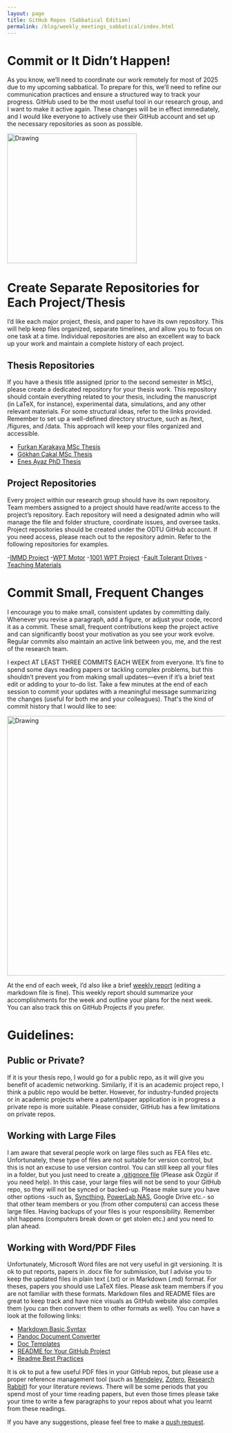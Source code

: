 ```yaml
---
layout: page
title: GitHub Repos (Sabbatical Edition)
permalink: /blog/weekly_meetings_sabbatical/index.html
---
```



# Commit or It Didn’t Happen!

As you know, we’ll need to coordinate our work remotely for most of 2025 due to my upcoming sabbatical. To prepare for this, we’ll need to refine our communication practices and ensure a structured way to track your progress. GitHub used to be the most useful tool in our research group, and I want to make it active again. These changes will be in effect immediately, and I would like everyone to actively use their GitHub account and set up the necessary repositories as soon as possible.

<img src="../images/git_fire.png" alt="Drawing" style="width: 300px;"/>

# Create Separate Repositories for Each Project/Thesis

I’d like each major project, thesis, and paper to have its own repository. This will help keep files organized, separate timelines, and allow you to focus on one task at a time. Individual repositories are also an excellent way to back up your work and maintain a complete history of each project.

## Thesis Repositories

If you have a thesis title assigned (prior to the second semester in MSc), please create a dedicated repository for your thesis work. This repository should contain everything related to your thesis, including the manuscript (in LaTeX, for instance), experimental data, simulations, and any other relevant materials. For some structural ideas, refer to the links provided.
Remember to set up a well-defined directory structure, such as /text, /figures, and /data. This approach will keep your files organized and accessible.

- [Furkan Karakaya MSc Thesis](https://github.com/furkankarakaya/GaN-Studies)
- [Gökhan Çakal MSc Thesis](https://github.com/gkhnckl/Axial-Flux-Permanent-Magnet-Machine-with-Novel-Flat-Winding-Made-of-Conductor-Sheet)
- [Enes Ayaz PhD Thesis](https://github.com/EnesAyaz/KTH)


## Project Repositories

Every project within our research group should have its own repository. Team members assigned to a project should have read/write access to the project’s repository. Each repository will need a designated admin who will manage the file and folder structure, coordinate issues, and oversee tasks. Project repositories should be created under the ODTU GitHub account. If you need access, please reach out to the repository admin. Refer to the following repositories for examples.

-[IMMD Project](https://github.com/odtu/IMMD/)
-[WPT Motor](https://github.com/EnesAyaz/WPTMotor)
-[1001 WPT Project](https://github.com/hakanpolat/1kW-SiC-Series-Series-Compansated-Contactless-Slip-Ring-Design)
-[Fault Tolerant Drives](https://github.com/hakansrc/fault_tolerant_drives/)
-[Teaching Materials](https://github.com/mesutto/Teaching-Materials)


# Commit Small, Frequent Changes

I encourage you to make small, consistent updates by committing daily. Whenever you revise a paragraph, add a figure, or adjust your code, record it as a commit. These small, frequent contributions keep the project active and can significantly boost your motivation as you see your work evolve. Regular commits also maintain an active link between you, me, and the rest of the research team.

I expect AT LEAST THREE COMMITS EACH WEEK from everyone. It’s fine to spend some days reading papers or tackling complex problems, but this shouldn’t prevent you from making small updates—even if it’s a brief text edit or adding to your to-do list. Take a few minutes at the end of each session to commit your updates with a meaningful message summarizing the changes (useful for both me and your colleagues). That's the kind of commit history that I would like to see:

<img src="../images/commits.png" alt="Drawing" style="width: 600px;"/>

At the end of each week, I’d also like a brief [weekly report](https://github.com/odtu/IMMD/blob/master/weekly%20plan.md) (editing a markdown file is fine). This weekly report should summarize your accomplishments for the week and outline your plans for the next week. You can also track this on GitHub Projects if you prefer. 


# Guidelines:

## Public or Private?

If it is your thesis repo, I would go for a public repo, as it will give you benefit of academic networking. Similarly, if it is an academic project repo, I think a public repo would be better. However, for industry-funded projects or in academic projects where a patent/paper application is in progress a private repo is more suitable. Please consider, GitHub has a few limitations on private repos.

## Working with Large Files

I am aware that several people work on large files such as FEA files etc. Unfortunately, these type of files are not suitable for version control, but this is not an excuse to use version control.  You can still keep all your files in a folder, but you just need to create a [.gitignore file](https://www.pluralsight.com/resources/blog/guides/how-to-use-gitignore-file) (Please ask Özgür if you need help). In this case, your large files will not be send to your GitHub repo, so they will not be synced or backed-up. Please make sure you have other options -such as, [Syncthing](https://syncthing.net/), [PowerLab NAS](http://144.122.166.92:8080/cgi-bin/), Google Drive etc.- so that other team members or you (from other computers) can access these large files. Having backups of your files is your responsibility.  Remember shit happens (computers break down or  get stolen etc.) and you need to plan ahead.


## Working with Word/PDF Files

Unfortunately, Microsoft Word files are not very useful in git versioning. It is ok to put reports, papers in .docx file for submission, but I advise you to keep the updated files in plain text (.txt) or in Markdown (.md) format. For theses, papers you should use LaTeX files. Please ask team members if you are not familiar with these formats. Markdown files and README files are great to keep track and have nice visuals as GitHub website also compiles them (you can then convert them to other formats as well). You can have a look at the following links:

- [Markdown Basic Syntax](https://www.markdownguide.org/basic-syntax/)
- [Pandoc Document Converter](https://pandoc.org/)
- [Doc Templates](https://github.com/beevomit/docTemplates/tree/master)
- [README for Your GitHub Project](https://medium.com/@sumudithalanz/the-art-of-crafting-an-effective-readme-for-your-github-project-cf425a8b1580)
- [Readme Best Practices](https://tilburgsciencehub.com/topics/collaborate-share/share-your-work/content-creation/readme-best-practices/)


It is ok to put a few useful PDF files in your GitHub repos, but please use a proper reference management tool (such as [Mendeley](https://www.mendeley.com), [Zotero](https://www.zotero.org/), [Research Rabbit](https://www.researchrabbit.ai/)) for your literature reviews. There will be some periods that you spend most of your time reading papers, but even those times please take your time to write a few paragraphs to your repos about what you learnt from these readings.


If you have any suggestions, please feel free to make a [push request](https://github.com/ozank/ozank.github.io/tree/master/blog).

